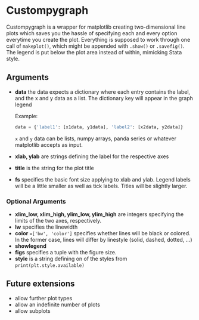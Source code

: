 # Custompygraph
Custompygraph is a wrapper for matplotlib creating two-dimensional line plots which saves you the hassle of specifying each 
and every option everytime you create the plot.
Everything is supposed to work through one call of `makeplot()`, which might be appended with `.show()` or `.savefig()`.
The legend is put below the plot area instead of within, mimicking Stata style.

## Arguments

* **data** the data expects a dictionary where each entry contains the label, and the x and y data as a list. The dictionary key 
    will appear in the graph legend

    Example:
    ```python
    data = {'label1': [x1data, y1data], 'label2': [x2data, y2data]}
    ```
     `x` and `y` data can be lists, numpy arrays, panda series or whatever matplotlib accepts as input.

* **xlab, ylab** are strings defining the label for the respective axes
* **title** is the string for the plot title
* **fs** specifies the basic font size applying to xlab and ylab. Legend labels will be a little smaller as well as tick labels.
    Titles will be slightly larger.

### Optional Arguments     
* **xlim_low, xlim_high, ylim_low, ylim_high** are integers specifying the limits of the two axes, respectively.
* **lw** specifies the linewidth
* **color** `=['bw', 'color']` specifies whether lines will be black or colored. In the former case, lines will differ by linestyle (solid, dashed, dotted, ...)
* **showlegend** 
* **figs** specifies a tuple with the figure size.
* **style** is a string defining on of the styles from `print(plt.style.available)`

## Future extensions

* allow further plot types
* allow an indefinite number of plots
* allow subplots

